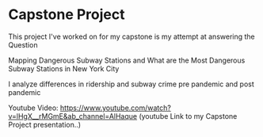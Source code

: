 # Capstone Project

This project I've worked on for my capstone is my attempt at answering the Question

Mapping Dangerous Subway Stations and What are the Most Dangerous Subway Stations in New York City

I analyze differences in ridership and subway crime pre pandemic and post pandemic



Youtube Video: https://www.youtube.com/watch?v=lHgX__rMGmE&ab_channel=AlHaque (youtube Link to my Capstone Project presentation..)
